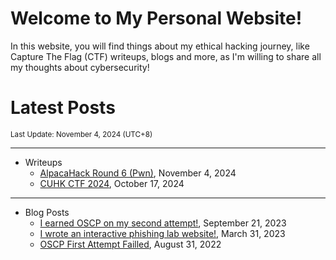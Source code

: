 # Welcome to My Personal Website!

In this website, you will find things about my ethical hacking journey, like Capture The Flag (CTF) writeups, blogs and more, as I'm willing to share all my thoughts about cybersecurity!

# Latest Posts

<span class="page_information"><small>Last Update: November 4, 2024 (UTC+8)</small></span>

* * *
- Writeups
    - [AlpacaHack Round 6 (Pwn)](https://siunam321.github.io/ctf/AlpacaHack-Round-6-Pwn/), November 4, 2024
    - [CUHK CTF 2024](https://siunam321.github.io/ctf/CUHK-CTF-2024/), October 17, 2024

* * *
- Blog Posts
    - [I earned OSCP on my second attempt!](https://siunam321.github.io/blog/2023-09-21-I-earned-OSCP-on-my-second-attempt), September 21, 2023
    - [I wrote an interactive phishing lab website!](https://siunam321.github.io/blog/2023-03-31-I-wrote-an-interactive-phishing-lab-website), March 31, 2023
    - [OSCP First Attempt Failled](https://siunam321.github.io/blog/2022-08-31-OSCP-First-Attempt-Failled), August 31, 2022